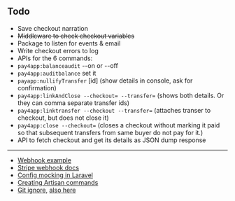 ## Todo

- Save checkout narration
- ~~Middleware to check checkout variables~~
- Package to listen for events & email
- Write checkout errors to log
- APIs for the 6 commands:
- `pay4app:balanceaudit` --on or --off
- `pay4app:auditbalance` set it
- `payapp:nullifyTransfer` [id] (show details in console, ask for confirmation)
- `pay4app:linkAndClose --checkout= --transfer=` (shows both details. Or they can comma separate transfer ids)
- `pay4app:linktransfer --checkout --transfer=` (attaches transer to checkout, but does not close it)
- `pay4app:close --checkout=` (closes a checkout without marking it paid so that subsequent transfers from same buyer do not pay for it.)
- API to fetch checkout and get its details as JSON dump response

---

>>>>

- [Webhook example](https://gist.github.com/boucher/1708172)
- [Stripe webhook docs](https://stripe.com/docs/webhooks)
- [Config mocking in Laravel](https://github.com/laravel/framework/issues/4072)
- [Creating Artisan commands](https://mattstauffer.co/blog/creating-artisan-commands-with-the-new-simpler-syntax-in-laravel-5.1)
- [Git ignore](http://laravel-recipes.com/recipes/31/managing-your-project-with-git), [also here](http://stackoverflow.com/questions/25748132/what-to-include-in-gitignore-for-a-laravel-and-phpstorm-project)

